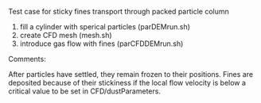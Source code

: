 Test case for sticky fines transport through packed particle column

1) fill a cylinder with sperical particles (parDEMrun.sh)
2) create CFD mesh (mesh.sh)
3) introduce gas flow with fines (parCFDDEMrun.sh)


Comments:

After particles have settled, they remain frozen to their positions.
Fines are deposited because of their stickiness if the local flow velocity is below a critical value to be set in CFD/dustParameters.
